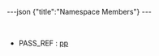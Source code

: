 ---json {"title":"Namespace Members"} ---

 

-   PASS\_REF : <a href="/docs/native-client/pepper_beta/cpp/namespacepp#a339083c1beec620267bf8b3c55decaa5a82ae1b20e3ad488539b9dbc6ab4dd585" class="el">pp</a>
